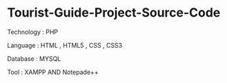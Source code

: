 # Tourist-Guide-Project-Source-Code 
  Technology : PHP
  
  Language : HTML , HTML5 , CSS , CSS3
  
  Database : MYSQL
  
  Tool : XAMPP AND Notepade++
